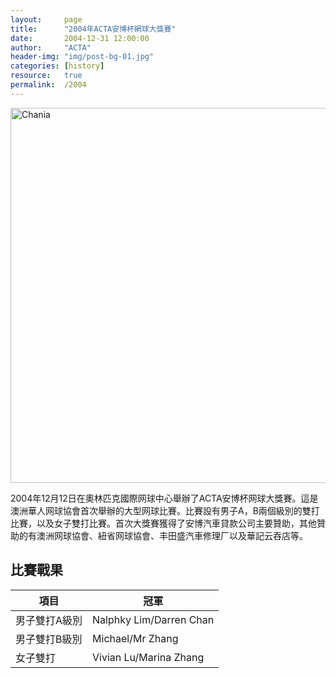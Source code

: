 ```yaml
---
layout:     page
title:      "2004年ACTA安博杯網球大獎賽"
date:       2004-12-31 12:00:00
author:     "ACTA"
header-img: "img/post-bg-01.jpg"
categories: [history]
resource:   true
permalink:  /2004
---
```

<div class="container">
    <img class="img-responsive" src="{{ site.baseurl }}/img/2004-poster.jpg" alt="Chania" width="600" />
</div>
<p>2004年12月12日在奧林匹克國際网球中心舉辦了ACTA安博杯网球大獎賽。這是澳洲華人网球協會首次舉辦的大型网球比賽。比賽設有男子A，B兩個級別的雙打比賽，以及女子雙打比賽。首次大獎賽獲得了安博汽車貸款公司主要贊助，其他贊助的有澳洲网球協會、紐省网球協會、丰田盛汽車修理厂以及華記云吞店等。</p>
<div class="container">
    <h2>比賽戰果</h2>
    <table class="table">
        <thead>
            <tr>
                <th>項目</th>
                <th>冠軍</th>
            </tr>
        </thead>
        <tbody>
            <tr>
                <td>男子雙打A級別</td>
                <td>Nalphky Lim/Darren Chan</td>
            </tr>
            <tr>
                <td>男子雙打B級別</td>
                <td>Michael/Mr Zhang</td>
            </tr>
            <tr>
                <td>女子雙打</td>
                <td>Vivian Lu/Marina Zhang</td>
            </tr>
        </tbody>
    </table>
</div>
